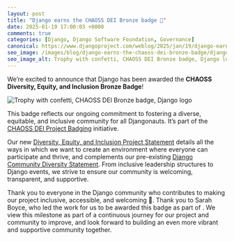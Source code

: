```yaml
---
layout: post
title: "Django earns the CHAOSS DEI Bronze badge 🫶"
date: 2025-01-19 17:00:03 +0000
comments: true
categories: [Django, Django Software Foundation, Governance]
canonical: https://www.djangoproject.com/weblog/2025/jan/19/django-earns-the-chaoss-dei-bronze-badge/
seo_image: /images/blog/django-earns-the-chaoss-dei-bronze-badge/django-chaoss-graphics.webp
seo_image_alt: Trophy with confetti, CHAOSS DEI Bronze badge, Django logo
---
```


We’re excited to announce that Django has been awarded the **CHAOSS Diversity, Equity, and Inclusion Bronze Badge**!

<!-- more -->

![Trophy with confetti, CHAOSS DEI Bronze badge, Django logo](/images/blog/django-earns-the-chaoss-dei-bronze-badge/django-chaoss-graphics.webp)

This badge reflects our ongoing commitment to fostering a diverse, equitable, and inclusive community for all Djangonauts. It’s part of the [CHAOSS DEI Project Badging](https://badging.chaoss.community/project-badging) initiative.

Our new [Diversity, Equity, and Inclusion Project Statement](https://github.com/django/.github/blob/main/DEI.md) details all the ways in which we want to create an environment where everyone can participate and thrive, and complements our pre-existing [Django Community Diversity Statement](https://www.djangoproject.com/diversity/). From inclusive leadership structures to Django events, we strive to ensure our community is welcoming, transparent, and supportive.

Thank you to everyone in the Django community who contributes to making our project inclusive, accessible, and welcoming 🫶. Thank you to Sarah Boyce, who led the work for us to be awarded this badge as part of . We view this milestone as part of a continuous journey for our project and community to improve, and look forward to building an even more vibrant and supportive community together.
